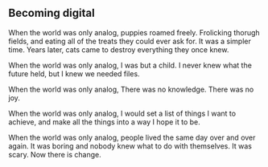 ## Becoming digital

When the world was only analog, puppies roamed freely. Frolicking thorugh fields, and eating all of the treats they could ever ask for. It was a simpler time. Years later, cats came to destroy everything they once knew.

When the world was only analog, I was but a child. I never knew what the future held, but I knew we needed files.

When the world was only analog,
There was no knowledge. There was no joy.

When the world was only analog,
I would set a list of things I want to achieve, and make all the things into a way I hope it to be.

When the world was only analog, 
people lived the same day over and over again. 
It was boring 
and nobody knew what to do with themselves. 
It was scary. 
Now there is change. 
